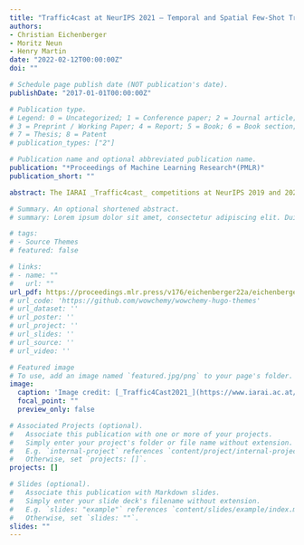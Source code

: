 ```yaml
---
title: "Traffic4cast at NeurIPS 2021 – Temporal and Spatial Few-Shot Transfer Learning in Gridded Geo-Spatial Processes"
authors:
- Christian Eichenberger
- Moritz Neun
- Henry Martin
date: "2022-02-12T00:00:00Z"
doi: ""

# Schedule page publish date (NOT publication's date).
publishDate: "2017-01-01T00:00:00Z"

# Publication type.
# Legend: 0 = Uncategorized; 1 = Conference paper; 2 = Journal article;
# 3 = Preprint / Working Paper; 4 = Report; 5 = Book; 6 = Book section;
# 7 = Thesis; 8 = Patent
# publication_types: ["2"]

# Publication name and optional abbreviated publication name.
publication: "*Proceedings of Machine Learning Research*(PMLR)"
publication_short: ""

abstract: The IARAI _Traffic4cast_ competitions at NeurIPS 2019 and 2020 showed that neural networks can successfully predict future traffic conditions 1 hour into the future on simply aggregated GPS probe data in time and space bins. We thus reinterpreted the challenge of forecasting traffic conditions as a movie completion task. U-Nets proved to be the winning architecture demonstrating an ability to extract relevant features in this complex real-world geo-spatial process. Building on the previous competitions, _Traffic4cast_ 2021 now focuses on the question of model robustness and generalizability across time and space Moving from one city to an entirely different city, or moving from pre-COVID times to times after COVID hit the world thus introduces a clear domain shift. We thus, for the first time, release data featuring such domain shifts. The competition now covers ten cities over 2 years, providing data compiled from over 10^12 GPS probe data. Winning solutions captured traffic dynamics sufficiently well to even cope with these complex domain shifts. Surprisingly, this seemed to require only the previous 1h traffic dynamic history and static road graph as input.

# Summary. An optional shortened abstract.
# summary: Lorem ipsum dolor sit amet, consectetur adipiscing elit. Duis posuere tellus ac convallis placerat. Proin tincidunt magna sed ex sollicitudin condimentum.

# tags:
# - Source Themes
# featured: false

# links:
# - name: ""
#   url: ""
url_pdf: https://proceedings.mlr.press/v176/eichenberger22a/eichenberger22a.pdf
# url_code: 'https://github.com/wowchemy/wowchemy-hugo-themes'
# url_dataset: ''
# url_poster: ''
# url_project: ''
# url_slides: ''
# url_source: ''
# url_video: ''

# Featured image
# To use, add an image named `featured.jpg/png` to your page's folder. 
image:
  caption: 'Image credit: [_Traffic4Cast2021_](https://www.iarai.ac.at/traffic4cast/)'
  focal_point: ""
  preview_only: false

# Associated Projects (optional).
#   Associate this publication with one or more of your projects.
#   Simply enter your project's folder or file name without extension.
#   E.g. `internal-project` references `content/project/internal-project/index.md`.
#   Otherwise, set `projects: []`.
projects: []

# Slides (optional).
#   Associate this publication with Markdown slides.
#   Simply enter your slide deck's filename without extension.
#   E.g. `slides: "example"` references `content/slides/example/index.md`.
#   Otherwise, set `slides: ""`.
slides: ""
---
```


<!-- {{% callout note %}}
Click the *Cite* button above to demo the feature to enable visitors to import publication metadata into their reference management software.
{{% /callout %}}

{{% callout note %}}
Create your slides in Markdown - click the *Slides* button to check out the example.
{{% /callout %}}

Supplementary notes can be added here, including [code, math, and images](https://wowchemy.com/docs/writing-markdown-latex/). -->

<!-- ---
title: "_Traffic4cast_ at NeurIPS 2021 – Temporal and Spatial Few-Shot Transfer Learning in Gridded Geo-Spatial Processes"
authors:
- Christian Eichenberger
- Moritz Neun
- Henry Martin

date: "2022-02-12T00:00:00Z"
doi: ""

# Schedule page publish date (NOT publication's date).
publishDate: "2017-01-01T00:00:00Z"

# Publication type.
# Legend: 0 = Uncategorized; 1 = Conference paper; 2 = Journal article;
# 3 = Preprint / Working Paper; 4 = Report; 5 = Book; 6 = Book section;
# 7 = Thesis; 8 = Patent
publication_types: ["2"]

# Publication name and optional abbreviated publication name.
# publication: "Proceedings of Machine Learning Research"
publication: "*Journal of Source Themes, 1*(1)"
publication_short: "PMLR"

abstract: The IARAI _Traffic4cast_ competitions at NeurIPS 2019 and 2020 showed that neural networks can successfully predict future traffic conditions 1 hour into the future on simply aggregated GPS probe data in time and space bins. We thus reinterpreted the challenge of forecasting traffic conditions as a movie completion task. U-Nets proved to be the winning architecture, demonstrating an ability to extract relevant features in this complex real-world geo-spatial process. Building on the previous competitions, _Traffic4cast_ 2021 now focuses on the question of model robustness and generalizability across time and space. Moving from one city to an entirely different city, or moving from pre-COVID times to times after COVID hit the world thus introduces a clear domain shift. We thus, for the first time, release data featuring such domain shifts. The competition now covers ten cities over 2 years, providing data compiled from over 10^12 GPS probe data. Winning solutions captured traffic dynamics
sufficiently well to even cope with these complex domain shifts. Surprisingly, this seemed to require only the previous 1h traffic dynamic history and static road graph as input.

# Summary. An optional shortened abstract.
summary: Lorem ipsum dolor sit amet, consectetur adipiscing elit. Duis posuere tellus ac convallis placerat. Proin tincidunt magna sed ex sollicitudin condimentum.

tags:
- Source Themes
featured: false

# links:
# - name: ""
#   url: ""
url_pdf: https://proceedings.mlr.press/v176/eichenberger22a/eichenberger22a.pdf
# url_code: 'https://github.com/wowchemy/wowchemy-hugo-themes'
# url_dataset: ''
# url_poster: ''
# url_project: ''
# url_slides: ''
# url_source: ''
# url_video: ''

# Featured image
# To use, add an image named `featured.jpg/png` to your page's folder. 
image:
  caption: 'Image credit: [_Traffic4Cast2021_](https://www.iarai.ac.at/traffic4cast/)'
  focal_point: ""
  preview_only: false

# Associated Projects (optional).
#   Associate this publication with one or more of your projects.
#   Simply enter your project's folder or file name without extension.
#   E.g. `internal-project` references `content/project/internal-project/index.md`.
#   Otherwise, set `projects: []`.
projects: []

# Slides (optional).
#   Associate this publication with Markdown slides.
#   Simply enter your slide deck's filename without extension.
#   E.g. `slides: "example"` references `content/slides/example/index.md`.
#   Otherwise, set `slides: ""`.
slides: ""
---

<!-- {{% callout note %}}
Click the *Cite* button above to demo the feature to enable visitors to import publication metadata into their reference management software.
{{% /callout %}}

{{% callout note %}}
Create your slides in Markdown - click the *Slides* button to check out the example.
{{% /callout %}}

Supplementary notes can be added here, including [code, math, and images](https://wowchemy.com/docs/writing-markdown-latex/). -->


